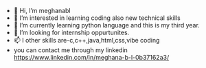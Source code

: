 - 👋 Hi, I’m meghanabl
- 👀 I’m interested in learning coding also new technical skills
- 🌱 I’m currently learning python language and this is my third year.
- 💞️ I’m looking for internship oppurtunites.
- 📫 I other skills are-c,c++,java,html,css,vibe coding
- you can contact me through my linkedin https://www.linkedin.com/in/meghana-b-l-0b37162a3/
